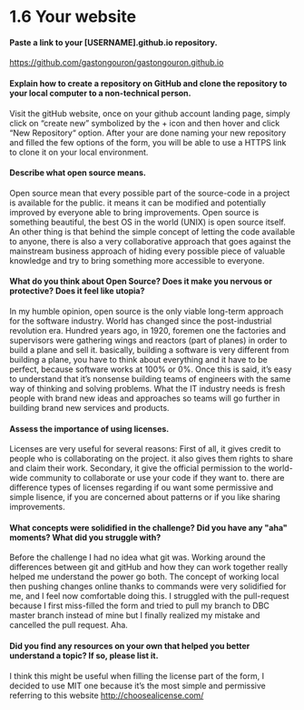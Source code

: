 # 1.6 Your website

#### Paste a link to your [USERNAME].github.io repository.
https://github.com/gastongouron/gastongouron.github.io

#### Explain how to create a repository on GitHub and clone the repository to your local computer to a non-technical person.
Visit the gitHub website, once on your github account landing page, simply click on “create new” symbolized by the + icon and then hover and click “New Repository“ option. After your are done naming your new repository and filled the few options of the form, you will be able to use a HTTPS link to clone it on your local environment.

#### Describe what open source means.
Open source mean that every possible part of the source-code in a project is available for the public. it means it can be modified and potentially improved by everyone able to bring improvements. Open source is something beautiful, the best OS in the world (UNIX) is open source itself. An other thing is that behind the simple concept of letting the code available to anyone, there is also a very collaborative approach that goes against the mainstream business approach of hiding every possible piece of valuable knowledge and try to bring something more accessible to everyone.

#### What do you think about Open Source? Does it make you nervous or protective? Does it feel like utopia?
In my humble opinion, open source is the only viable long-term approach for the software industry. World has changed since the post-industrial revolution era. Hundred years ago, in 1920, foremen one the factories and supervisors were gathering wings and reactors (part of planes) in order to build a plane and sell it. basically, building a software is very different from building a plane, you have to think about everything and it have to be perfect, because software works at 100% or 0%. Once this is said, it’s easy to understand that it’s nonsense building teams of engineers with the same way of thinking and solving problems. What the IT industry needs is fresh people with brand new ideas and approaches so teams will go further in building brand new services and products.

#### Assess the importance of using licenses.
Licenses are very useful for several reasons: First of all, it gives credit to people who is collaborating on the project. it also gives them rights to share and claim their work.
Secondary, it give the official permission to the world-wide community to collaborate or use your code if they want to. there are difference types of licenses regarding if ou want some permissive and simple lisence, if you are concerned about patterns or if you like sharing improvements.

#### What concepts were solidified in the challenge? Did you have any "aha" moments? What did you struggle with?
Before the challenge I had no idea what git was. Working around the differences between git and gitHub and how they can work together really helped me understand the power go both. The concept of working local then pushing changes online thanks to commands were very solidified for me, and I feel now comfortable doing this. I struggled with the pull-request because I first miss-filled the form and tried to pull my branch to DBC master branch instead of mine but I finally realized my mistake and cancelled the pull request. Aha.

#### Did you find any resources on your own that helped you better understand a topic? If so, please list it.
I think this might be useful when filling the license part of the form, I decided to use MIT one because it’s the most simple and permissive referring to this website http://choosealicense.com/